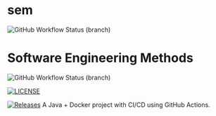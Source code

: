 # sem
![GitHub Workflow Status (branch)](https://img.shields.io/github/actions/workflow/status/AdamRuth01/sem/docker-image.yml?branch=main)



# Software Engineering Methods
![GitHub Workflow Status (branch)](https://img.shields.io/github/actions/workflow/status/Adamruth01/sem/docker-image.yml?branch=develop)


[![LICENSE](https://img.shields.io/github/license/Adamruth01/sem.svg?style=flat-square)](https://github.com/Adamruth01/sem/blob/master/LICENSE)

[![Releases](https://img.shields.io/github/release/Adamruth01/sem/all.svg?style=flat-square)](https://github.com/Adamruth01/sem/releases)
A Java + Docker project with CI/CD using GitHub Actions.

